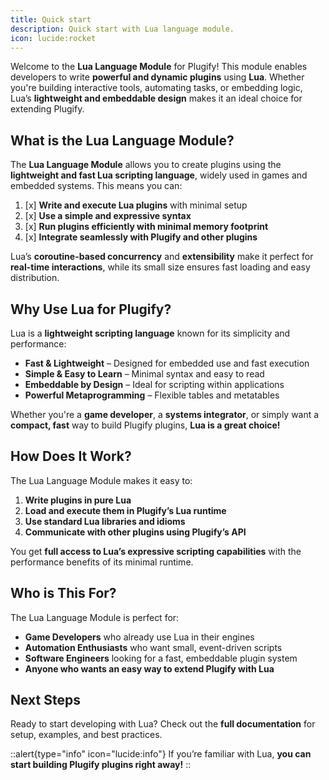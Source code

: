 ```yaml
---
title: Quick start
description: Quick start with Lua language module.
icon: lucide:rocket
---
```


Welcome to the **Lua Language Module** for Plugify! This module enables developers to write **powerful and dynamic plugins** using **Lua**. Whether you're building interactive tools, automating tasks, or embedding logic, Lua’s **lightweight and embeddable design** makes it an ideal choice for extending Plugify.

## What is the Lua Language Module?

The **Lua Language Module** allows you to create plugins using the **lightweight and fast Lua scripting language**, widely used in games and embedded systems. This means you can:

1. [x] **Write and execute Lua plugins** with minimal setup  
2. [x] **Use a simple and expressive syntax**  
3. [x] **Run plugins efficiently with minimal memory footprint**  
4. [x] **Integrate seamlessly with Plugify and other plugins**

Lua’s **coroutine-based concurrency** and **extensibility** make it perfect for **real-time interactions**, while its small size ensures fast loading and easy distribution.

## Why Use Lua for Plugify?

Lua is a **lightweight scripting language** known for its simplicity and performance:

* **Fast & Lightweight** – Designed for embedded use and fast execution  
* **Simple & Easy to Learn** – Minimal syntax and easy to read  
* **Embeddable by Design** – Ideal for scripting within applications  
* **Powerful Metaprogramming** – Flexible tables and metatables

Whether you're a **game developer**, a **systems integrator**, or simply want a **compact, fast** way to build Plugify plugins, **Lua is a great choice!**

## How Does It Work?

The Lua Language Module makes it easy to:

1. **Write plugins in pure Lua**  
2. **Load and execute them in Plugify’s Lua runtime**  
3. **Use standard Lua libraries and idioms**  
4. **Communicate with other plugins using Plugify’s API**

You get **full access to Lua’s expressive scripting capabilities** with the performance benefits of its minimal runtime.

## Who is This For?

The Lua Language Module is perfect for:

* **Game Developers** who already use Lua in their engines  
* **Automation Enthusiasts** who want small, event-driven scripts  
* **Software Engineers** looking for a fast, embeddable plugin system  
* **Anyone who wants an easy way to extend Plugify with Lua**

## Next Steps

Ready to start developing with Lua? Check out the **full documentation** for setup, examples, and best practices.

::alert{type="info" icon="lucide:info"}
If you’re familiar with Lua, **you can start building Plugify plugins right away!**
::

